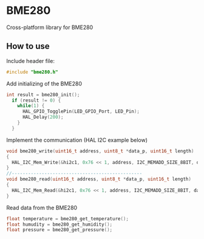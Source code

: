# BME280
Cross-platform library for BME280

## How to use
Include header file:
```c
#include "bme280.h"
```
Add initializing of the BME280
```c
int result = bme280_init();
  if (result != 0) {
    while(1) {
      HAL_GPIO_TogglePin(LED_GPIO_Port, LED_Pin);
      HAL_Delay(200);
    }
  }
```

Implement the communication (HAL I2C example below)
```c
void bme280_write(uint16_t address, uint8_t *data_p, uint16_t length)
{
  HAL_I2C_Mem_Write(&hi2c1, 0x76 << 1, address, I2C_MEMADD_SIZE_8BIT, data_p, length, 100);
}
//------------------------------------------------
void bme280_read(uint16_t address, uint8_t *data_p, uint16_t length)
{
  HAL_I2C_Mem_Read(&hi2c1, 0x76 << 1, address, I2C_MEMADD_SIZE_8BIT, data_p, length, 100);
}
```

Read data from the BME280
```c
float temperature = bme280_get_temperature();
float humudity = bme280_get_humidity();
float pressure = bme280_get_pressure();
```
